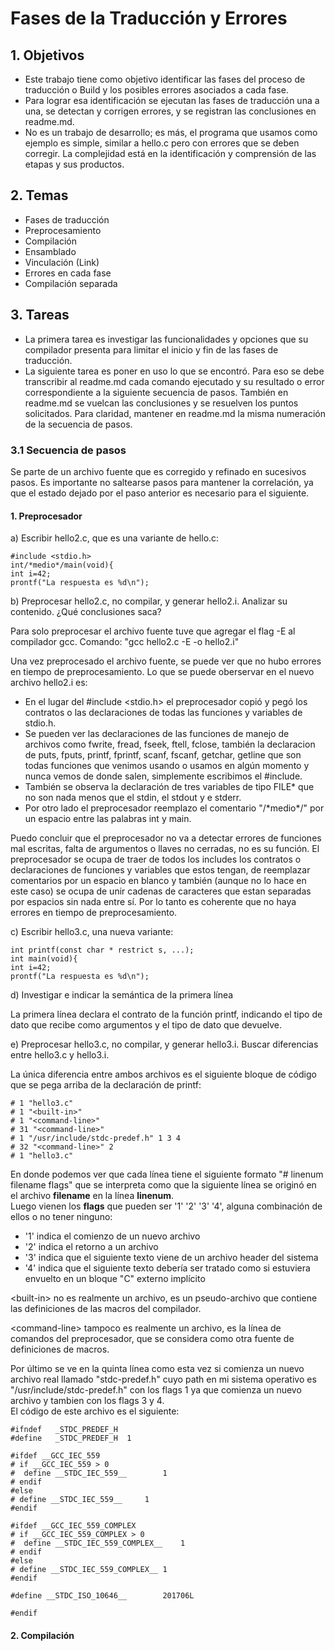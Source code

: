 # Fases de la Traducción y Errores

## 1. Objetivos
* Este trabajo tiene como objetivo identificar las fases del proceso de traducción o Build y los posibles errores asociados a cada fase.
* Para lograr esa identificación se ejecutan las fases de traducción una a una, se detectan y corrigen errores, y se registran las conclusiones en readme.md.
* No es un trabajo de desarrollo; es más, el programa que usamos como ejemplo es simple, similar a hello.c pero con errores que se deben corregir. La complejidad está en la identificación y comprensión de las etapas y sus productos.

## 2. Temas
* Fases de traducción
* Preprocesamiento
* Compilación
* Ensamblado
* Vinculación (Link)
* Errores en cada fase
* Compilación separada

## 3. Tareas
* La primera tarea es investigar las funcionalidades y opciones que su
compilador presenta para limitar el inicio y fin de las fases de traducción.
* La siguiente tarea es poner en uso lo que se encontró. Para eso se debe
transcribir al readme.md cada comando ejecutado y su resultado o error
correspondiente a la siguiente secuencia de pasos. También en readme.md se
vuelcan las conclusiones y se resuelven los puntos solicitados. Para claridad,
mantener en readme.md la misma numeración de la secuencia de pasos.

### 3.1 Secuencia de pasos
Se parte de un archivo fuente que es corregido y refinado en sucesivos pasos.
Es importante no saltearse pasos para mantener la correlación, ya que el estado
dejado por el paso anterior es necesario para el siguiente.  
  
  #### 1. Preprocesador  
  a) Escribir hello2.c, que es una variante de hello.c:
  ~~~
  #include <stdio.h>
  int/*medio*/main(void){
  int i=42;
  prontf("La respuesta es %d\n");
  ~~~
  b) Preprocesar hello2.c, no compilar, y generar hello2.i. Analizar su contenido. ¿Qué conclusiones saca?  
     
  Para solo preprocesar el archivo fuente tuve que agregar el flag -E al compilador gcc. Comando: "gcc hello2.c -E -o hello2.i"
  
  Una vez preprocesado el archivo fuente, se puede ver que no hubo errores en tiempo de preprocesamiento. Lo que se puede oberservar en el nuevo archivo hello2.i es:  
  * En el lugar del #include <stdio.h> el preprocesador copió y pegó los contratos o las declaraciones de todas las funciones y variables de stdio.h.  
  * Se pueden ver las declaraciones de las funciones de manejo de archivos como fwrite, fread, fseek, ftell, fclose, también la declaracion de puts, fputs, printf, fprintf, scanf, fscanf, getchar, getline que son todas funciones que venimos usando o usamos en algún momento y nunca vemos de donde salen, simplemente escribimos el #include.  
  * También se observa la declaración de tres variables de tipo FILE* que no son nada menos que el stdin, el stdout y e stderr.  
  * Por otro lado el preprocesador reemplazo el comentario "/\*medio\*/" por un espacio entre las palabras int y main.    

  Puedo concluir que el preprocesador no va a detectar errores de funciones mal escritas, falta de argumentos o llaves no cerradas, no es su función. El preprocesador se ocupa de traer de todos los includes los contratos o declaraciones de funciones y variables que estos tengan, de reemplazar comentarios por un espacio en blanco y también (aunque no lo hace en este caso) se ocupa de unir cadenas de caracteres que estan separadas por espacios sin nada entre sí. Por lo tanto es coherente que no haya errores en tiempo de preprocesamiento.  
       
  c) Escribir hello3.c, una nueva variante:
  ~~~
  int printf(const char * restrict s, ...);
  int main(void){
  int i=42;
  prontf("La respuesta es %d\n");
  ~~~
  d) Investigar e indicar la semántica de la primera línea  
    
  La primera línea declara el contrato de la función printf, indicando el tipo de dato que recibe como argumentos y el tipo de dato que devuelve.  
      
  e) Preprocesar hello3.c, no compilar, y generar hello3.i. Buscar diferencias entre hello3.c y hello3.i.  
      
  La única diferencia entre ambos archivos es el siguiente bloque de código que se pega arriba de la declaración de printf:
  ~~~
  # 1 "hello3.c"
  # 1 "<built-in>"
  # 1 "<command-line>"
  # 31 "<command-line>"
  # 1 "/usr/include/stdc-predef.h" 1 3 4
  # 32 "<command-line>" 2
  # 1 "hello3.c"
  ~~~
  En donde podemos ver que cada línea tiene el siguiente formato "# linenum filename flags" que se interpreta como que la siguiente línea se originó en el archivo **filename** en la línea **linenum**.  
  Luego vienen los **flags** que pueden ser '1' '2' '3' '4', alguna combinación de ellos o no tener ninguno:  
  * '1' indica el comienzo de un nuevo archivo
  * '2' indica el retorno a un archivo
  * '3' indica que el siguiente texto viene de un archivo header del sistema
  * '4' indica que el siguiente texto debería ser tratado como si estuviera envuelto   en un bloque "C" externo implícito  
    
  \<built-in> no es realmente un archivo, es un pseudo-archivo que contiene las definiciones de las macros del compilador.  

  \<command-line> tampoco es realmente un archivo, es la línea de comandos del preprocesador, que se considera como otra fuente de definiciones de macros.  
      
  Por último se ve en la quinta línea como esta vez si comienza un nuevo archivo real llamado "stdc-predef.h" cuyo path en mi sistema operativo es "/usr/include/stdc-predef.h" con los flags 1 ya que comienza un nuevo archivo y tambien con los flags 3 y 4.  
  El código de este archivo es el siguiente:
  ~~~
  #ifndef	_STDC_PREDEF_H
  #define	_STDC_PREDEF_H	1

  #ifdef __GCC_IEC_559
  # if __GCC_IEC_559 > 0
  #  define __STDC_IEC_559__		1
  # endif
  #else
  # define __STDC_IEC_559__		1
  #endif

  #ifdef __GCC_IEC_559_COMPLEX
  # if __GCC_IEC_559_COMPLEX > 0
  #  define __STDC_IEC_559_COMPLEX__	1
  # endif
  #else
  # define __STDC_IEC_559_COMPLEX__	1
  #endif

  #define __STDC_ISO_10646__		201706L

  #endif
  ~~~
    
#### 2. Compilación 
    